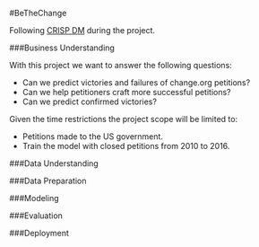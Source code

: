 #BeTheChange

Following [CRISP DM](https://en.wikipedia.org/wiki/Cross_Industry_Standard_Process_for_Data_Mining) during the project.

###Business Understanding

With this project we want to answer the following questions:

* Can we predict victories and failures of change.org petitions?
* Can we help petitioners craft more successful petitions?
* Can we predict confirmed victories?

Given the time restrictions the project scope will be limited to:

- Petitions made to the US government.
- Train the model with closed petitions from 2010 to 2016.


###Data Understanding

###Data Preparation

###Modeling

###Evaluation

###Deployment